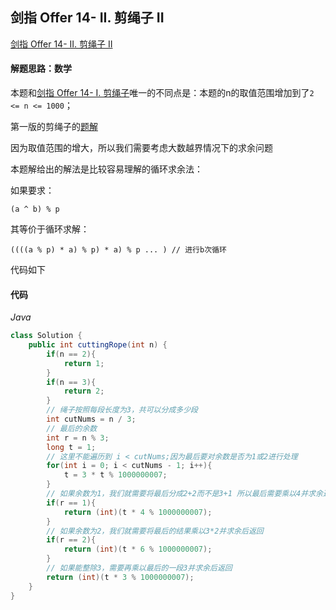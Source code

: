 ## 剑指 Offer 14- II. 剪绳子 II

[剑指 Offer 14- II. 剪绳子 II](https://leetcode-cn.com/problems/jian-sheng-zi-ii-lcof/)

#### 解题思路：数学

本题和[剑指 Offer 14- I. 剪绳子](https://leetcode-cn.com/problems/jian-sheng-zi-lcof/)唯一的不同点是：本题的n的取值范围增加到了`2 <= n <= 1000`；

第一版的剪绳子的[题解](https://github.com/jinrunheng/algorithm/blob/main/tags/math/jian-sheng-zi-lcof/explanation.md) 

因为取值范围的增大，所以我们需要考虑大数越界情况下的求余问题

本题解给出的解法是比较容易理解的循环求余法：

如果要求：

```
(a ^ b) % p
```

其等价于循环求解：

```
((((a % p) * a) % p) * a) % p ... ) // 进行b次循环 
```

代码如下

#### 代码

*Java*

```java
class Solution {
    public int cuttingRope(int n) {
        if(n == 2){
            return 1;
        }
        if(n == 3){
            return 2;
        }
        // 绳子按照每段长度为3，共可以分成多少段
        int cutNums = n / 3;
        // 最后的余数
        int r = n % 3;
        long t = 1;
        // 这里不能遍历到 i < cutNums;因为最后要对余数是否为1或2进行处理
        for(int i = 0; i < cutNums - 1; i++){
            t = 3 * t % 1000000007;
        }
        // 如果余数为1，我们就需要将最后分成2+2而不是3+1 所以最后需要乘以4并求余返回
        if(r == 1){
            return (int)(t * 4 % 1000000007);
        }
		// 如果余数为2，我们就需要将最后的结果乘以3*2并求余后返回
        if(r == 2){
            return (int)(t * 6 % 1000000007);
        }
        // 如果能整除3，需要再乘以最后的一段3并求余后返回
        return (int)(t * 3 % 1000000007);
    }
}
```

